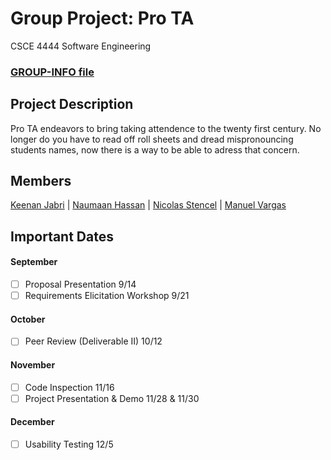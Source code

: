 # Group Project: Pro TA
CSCE 4444 Software Engineering 
### [GROUP-INFO file](https://github.com/ManuelVargas1251/CSCE-4444-Group-Project/blob/master/GROUP-INFO.md)

## Project Description
Pro TA endeavors to bring taking attendence to the twenty first century. No longer do you have to read 
off roll sheets and dread mispronouncing students names, now there is a way to be able to adress that concern. 

## Members
[Keenan Jabri](#) | [Naumaan Hassan](#) | [Nicolas Stencel](#) | [Manuel Vargas](#)


## Important Dates
#### September
- [ ] Proposal Presentation 9/14
- [ ] Requirements Elicitation Workshop 9/21

#### October
- [ ] Peer Review (Deliverable II) 10/12

#### November
- [ ] Code Inspection 11/16
- [ ] Project Presentation & Demo 11/28 & 11/30

#### December
- [ ] Usability Testing 12/5

